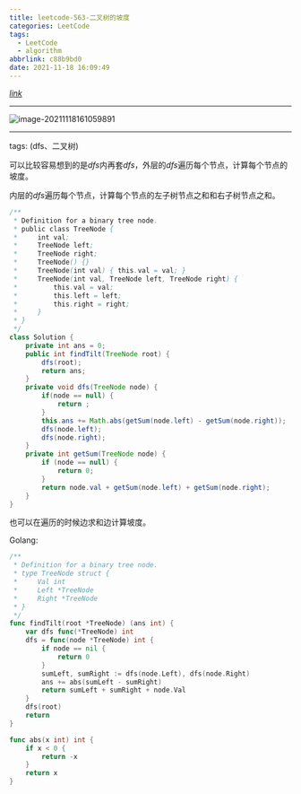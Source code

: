 ```yaml
---
title: leetcode-563-二叉树的坡度
categories: LeetCode
tags:
  - LeetCode
  - algorithm
abbrlink: c88b9bd0
date: 2021-11-18 16:09:49
---
```


[$link$](https://leetcode-cn.com/problems/binary-tree-tilt/)

<hr/>

![image-20211118161059891](https://gitee.com/cao_ziqiang/img/raw/master/20211118161059.png)

<hr/>

tags: (dfs、二叉树)

可以比较容易想到的是$dfs$内再套$dfs$，外层的$dfs$遍历每个节点，计算每个节点的坡度。

内层的$dfs$遍历每个节点，计算每个节点的左子树节点之和和右子树节点之和。

```java
/**
 * Definition for a binary tree node.
 * public class TreeNode {
 *     int val;
 *     TreeNode left;
 *     TreeNode right;
 *     TreeNode() {}
 *     TreeNode(int val) { this.val = val; }
 *     TreeNode(int val, TreeNode left, TreeNode right) {
 *         this.val = val;
 *         this.left = left;
 *         this.right = right;
 *     }
 * }
 */
class Solution {
    private int ans = 0;
    public int findTilt(TreeNode root) {
        dfs(root);
        return ans;
    }
    private void dfs(TreeNode node) {
        if(node == null) {
            return ;
        }
        this.ans += Math.abs(getSum(node.left) - getSum(node.right));
        dfs(node.left);
        dfs(node.right);
    }
    private int getSum(TreeNode node) {
        if (node == null) {
            return 0;
        }
        return node.val + getSum(node.left) + getSum(node.right);
    }
}
```

也可以在遍历的时候边求和边计算坡度。

Golang:

```go
/**
 * Definition for a binary tree node.
 * type TreeNode struct {
 *     Val int
 *     Left *TreeNode
 *     Right *TreeNode
 * }
 */
func findTilt(root *TreeNode) (ans int) {
    var dfs func(*TreeNode) int
    dfs = func(node *TreeNode) int {
        if node == nil {
            return 0
        }
        sumLeft, sumRight := dfs(node.Left), dfs(node.Right)
        ans += abs(sumLeft - sumRight)
        return sumLeft + sumRight + node.Val
    }
    dfs(root)
    return
}

func abs(x int) int {
    if x < 0 {
        return -x
    }
    return x
}
```

